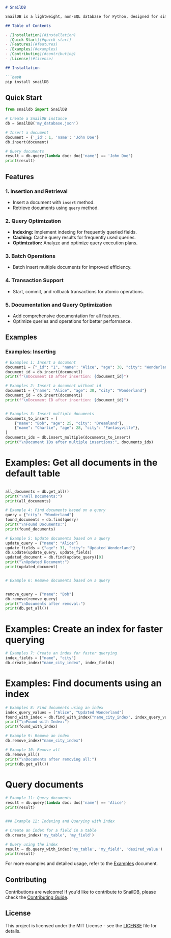 
```markdown
# SnailDB

SnailDB is a lightweight, non-SQL database for Python, designed for simplicity and ease of use.

## Table of Contents

- [Installation](#installation)
- [Quick Start](#quick-start)
- [Features](#features)
- [Examples](#examples)
- [Contributing](#contributing)
- [License](#license)

## Installation

```bash
pip install snailDB
```

## Quick Start

```python
from snaildb import SnailDB

# Create a SnailDB instance
db = SnailDB('my_database.json')

# Insert a document
document = {'_id': 1, 'name': 'John Doe'}
db.insert(document)

# Query documents
result = db.query(lambda doc: doc['name'] == 'John Doe')
print(result)
```

## Features

### 1. **Insertion and Retrieval**
- Insert a document with `insert` method.
- Retrieve documents using `query` method.

### 2. **Query Optimization**
- **Indexing:** Implement indexing for frequently queried fields.
- **Caching:** Cache query results for frequently used queries.
- **Optimization:** Analyze and optimize query execution plans.

### 3. **Batch Operations**
- Batch insert multiple documents for improved efficiency.

### 4. **Transaction Support**
- Start, commit, and rollback transactions for atomic operations.

### 5. **Documentation and Query Optimization**
- Add comprehensive documentation for all features.
- Optimize queries and operations for better performance.

## Examples

### Examples: Inserting
```python
# Examples 1: Insert a document
document1 = {"_id": "1", "name": "Alice", "age": 30, "city": "Wonderland"}
document_id = db.insert(document1)
print(f"\nDocument ID after insertion: {document_id}")

# Examples 2: Insert a document without id
document1 = {"name": "Alice", "age": 30, "city": "Wonderland"}
document_id = db.insert(document1)
print(f"\nDocument ID after insertion: {document_id}")


# Examples 3: Insert multiple documents
documents_to_insert = [
    {"name": "Bob", "age": 25, "city": "Dreamland"},
    {"name": "Charlie", "age": 28, "city": "Fantasyville"},
]
documents_ids = db.insert_multiple(documents_to_insert)
print("\nDocument IDs after multiple insertions:", documents_ids)

```

# Examples: Get all documents in the default table
```python

all_documents = db.get_all()
print("\nAll Documents:")
print(all_documents)

# Example 4: Find documents based on a query
query = {"city": "Wonderland"}
found_documents = db.find(query)
print("\nFound Documents:")
print(found_documents)

# Example 5: Update documents based on a query
update_query = {"name": "Alice"}
update_fields = {"age": 31, "city": "Updated Wonderland"}
db.update(update_query, update_fields)
updated_document = db.find(update_query)[0]
print("\nUpdated Document:")
print(updated_document)


# Example 6: Remove documents based on a query


remove_query = {"name": "Bob"}
db.remove(remove_query)
print("\nDocuments after removal:")
print(db.get_all())

```
# Examples: Create an index for faster querying
```python
# Examples 7: Create an index for faster querying
index_fields = ["name", "city"]
db.create_index("name_city_index", index_fields)

```

# Examples: Find documents using an index
```python
# Examples 8: Find documents using an index
index_query_values = ["Alice", "Updated Wonderland"]
found_with_index = db.find_with_index("name_city_index", index_query_values)
print("\nFound with Index:")
print(found_with_index)

# Example 9: Remove an index
db.remove_index("name_city_index")

# Example 10: Remove all
db.remove_all()
print("\nDocuments after removing all:")
print(db.get_all())
```

# Query documents
```python
# Example 11: Query documents
result = db.query(lambda doc: doc['name'] == 'Alice')
print(result)


### Example 12: Indexing and Querying with Index

# Create an index for a field in a table
db.create_index('my_table', 'my_field')

# Query using the index
result = db.query_with_index('my_table', 'my_field', 'desired_value')
print(result)
```

For more examples and detailed usage, refer to the [Examples](#) document.

## Contributing

Contributions are welcome! If you'd like to contribute to SnailDB, please check the [Contributing Guide](CONTRIBUTING.md).

## License

This project is licensed under the MIT License - see the [LICENSE](LICENSE) file for details.
